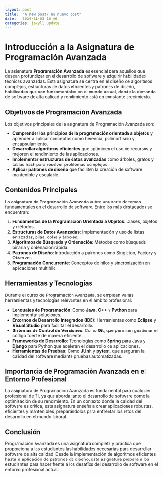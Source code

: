 ```yaml
---
layout: post
title:  "A new post/ Un nuevo post"
date:   2024-11-05 10:06
categories: jekyll update
---
```


# Introducción a la Asignatura de Programación Avanzada

La asignatura **Programación Avanzada** es esencial para aquellos que desean profundizar en el desarrollo de software y adquirir habilidades técnicas avanzadas. Esta asignatura se centra en el diseño de algoritmos complejos, estructuras de datos eficientes y patrones de diseño, habilidades que son fundamentales en el mundo actual, donde la demanda de software de alta calidad y rendimiento está en constante crecimiento.

## Objetivos de Programación Avanzada

Los objetivos principales de la asignatura de Programación Avanzada son:

- **Comprender los principios de la programación orientada a objetos** y aprender a aplicar conceptos como herencia, polimorfismo y encapsulamiento.
- **Desarrollar algoritmos eficientes** que optimicen el uso de recursos y mejoren el rendimiento de las aplicaciones.
- **Implementar estructuras de datos avanzadas** como árboles, grafos y tablas hash para resolver problemas complejos.
- **Aplicar patrones de diseño** que faciliten la creación de software mantenible y escalable.

## Contenidos Principales

La asignatura de Programación Avanzada cubre una serie de temas fundamentales en el desarrollo de software. Entre los más destacados se encuentran:

1. **Fundamentos de la Programación Orientada a Objetos**: Clases, objetos y métodos.
2. **Estructuras de Datos Avanzadas**: Implementación y uso de listas enlazadas, pilas, colas y árboles.
3. **Algoritmos de Búsqueda y Ordenación**: Métodos como búsqueda binaria y ordenación rápida.
4. **Patrones de Diseño**: Introducción a patrones como Singleton, Factory y Observer.
5. **Programación Concurrente**: Conceptos de hilos y sincronización en aplicaciones multihilo.

## Herramientas y Tecnologías

Durante el curso de Programación Avanzada, se emplean varias herramientas y tecnologías relevantes en el ámbito profesional:

- **Lenguajes de Programación**: Como **Java**, **C++** y **Python** para implementar soluciones.
- **Entornos de Desarrollo Integrados (IDE)**: Herramientas como **Eclipse** y **Visual Studio** para facilitar el desarrollo.
- **Sistemas de Control de Versiones**: Como **Git**, que permiten gestionar el código fuente de manera eficiente.
- **Frameworks de Desarrollo**: Tecnologías como **Spring** para Java y **Django** para Python que aceleran el desarrollo de aplicaciones.
- **Herramientas de Pruebas**: Como **JUnit** y **pytest**, que aseguran la calidad del software mediante pruebas automatizadas.

## Importancia de Programación Avanzada en el Entorno Profesional

La asignatura de Programación Avanzada es fundamental para cualquier profesional de TI, ya que aborda tanto el desarrollo de software como la optimización de su rendimiento. En un contexto donde la calidad del software es crítica, esta asignatura enseña a crear aplicaciones robustas, eficientes y mantenibles, preparándolos para enfrentar los retos del desarrollo en el mundo laboral.

## Conclusión

Programación Avanzada es una asignatura completa y práctica que proporciona a los estudiantes las habilidades necesarias para desarrollar software de alta calidad. Desde la implementación de algoritmos eficientes hasta la aplicación de patrones de diseño, esta asignatura prepara a los estudiantes para hacer frente a los desafíos del desarrollo de software en el entorno profesional actual.
